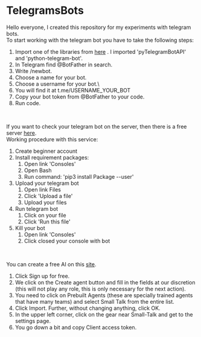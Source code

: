 # TelegramsBots
Hello everyone, I created this repository for my experiments with telegram bots.<br/>
To start working with the telegram bot you have to take the following steps:<br/>
1.  Import one of the libraries from [here](https://core.telegram.org/bots/samples) . I imported 'pyTelegramBotAPI' and 'python-telegram-bot'.
2.  In Telegram find @BotFather in search.
3.  Write /newbot.
4.  Choose a name for your bot.
5.  Choose a username for your bot.\
6.  You will find it at t.me/USERNAME_YOUR_BOT
7.  Copy your bot token from @BotFather to your code.
8.  Run code.
<br/>

If you want to check your telegram bot on the server, then there is a free server [here](https://www.pythonanywhere.com).<br/>
Working procedure with this service:<br/>
1.  Create beginner account
2.  Install requirement packages:
    1.  Open link 'Consoles'
    2.  Open Bash
    3.  Run command: 'pip3 install Package --user' 
3.  Upload your telegram bot
    1.  Open link Files
    2.  Click 'Upload a file'
    3.  Upload your files
4.  Run telegram bot
    1.  Click on your file
    2.  Click 'Run this file'
5.  Kill your bot
    1.  Open link 'Consoles'
    2.  Click closed your console with bot
<br/>

You can create a free AI on this [site](https://dialogflow.com/).<br/>
1.  Click Sign up for free.
2.  We click on the Create agent button and fill in the fields at our discretion (this will not play any role, this is only necessary for the next action).
3.  You need to click on Prebuilt Agents (these are specially trained agents that have many teams) and select Small Talk from the entire list.
4.  Click Import. Further, without changing anything, click OK.
5.  In the upper left corner, click on the gear near Small-Talk and get to the settings page.
6.  You go down a bit and copy Client access token.
